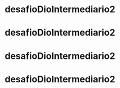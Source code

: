 # desafioDioIntermediario2
# desafioDioIntermediario2
# desafioDioIntermediario2
# desafioDioIntermediario2
